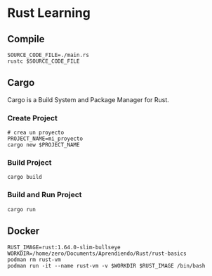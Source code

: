 # Rust Learning

## Compile

```
SOURCE_CODE_FILE=./main.rs
rustc $SOURCE_CODE_FILE
```

## Cargo 

Cargo is a Build System and Package Manager for Rust.

### Create Project
```
# crea un proyecto
PROJECT_NAME=mi_proyecto
cargo new $PROJECT_NAME
```

### Build Project
```
cargo build
```

### Build and Run Project
```
cargo run 
```

## Docker

```
RUST_IMAGE=rust:1.64.0-slim-bullseye
WORKDIR=/home/zero/Documents/Aprendiendo/Rust/rust-basics
podman rm rust-vm
podman run -it --name rust-vm -v $WORKDIR $RUST_IMAGE /bin/bash
```